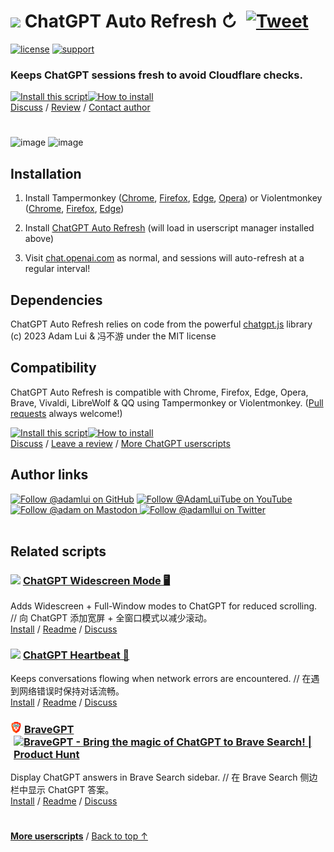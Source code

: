 # <picture><source media="(prefers-color-scheme: dark)" srcset="https://i.imgur.com/RduASbD.png"><img width=23 src="https://raw.githubusercontent.com/adamlui/userscripts/master/chatgpt/media/icons/openai-favicon64.png"></picture> ChatGPT Auto Refresh ↻ &nbsp;[![Tweet](https://img.shields.io/twitter/url/http/shields.io.svg?style=social)](https://twitter.com/intent/tweet?text=Tired%20of%20constant%20interruptions%20on%20ChatGPT%3F%20Auto-refresh%20your%20sessions%20w%2F%20this%20plug-in%21%20&url=https://github.com/adamlui/userscripts/tree/master/chatgpt/chatgpt-auto-refresh&hashtags=greasemonkey,openai,chatgpt)

[![license](https://img.shields.io/badge/License-MIT-green.svg)](LICENSE.md)
[![support](https://img.shields.io/badge/Support-Chrome/Firefox/Edge/Opera/Brave/Vivaldi/LibreWolf/QQ-989898.svg)](#compatibility)

### Keeps ChatGPT sessions fresh to avoid Cloudflare checks.

<a href="https://greasyfork.org/en/scripts/462422-chatgpt-auto-refresh"><img alt="Install this script" src="https://raw.githubusercontent.com/adamlui/userscripts/master/install-button.svg"></a><a href="#installation"><img alt="How to install" title="How to install" src="https://github.com/adamlui/userscripts/raw/master/help-button.svg"></a>
<br>
[Discuss](https://github.com/adamlui/userscripts/discussions) /
[Review](https://greasyfork.org/en/scripts/462422-chatgpt-auto-refresh/feedback#post-discussion) /
[Contact author](https://github.com/adamlui)

#

![image](https://user-images.githubusercontent.com/10906554/227314347-10671177-f485-4698-9931-2f6d0910ee54.png)
![image](https://user-images.githubusercontent.com/10906554/227314471-cfd8362b-0662-479d-bb2e-5c13e2f622b0.png)


## Installation

1. Install Tampermonkey ([Chrome](https://chrome.google.com/webstore/detail/tampermonkey/dhdgffkkebhmkfjojejmpbldmpobfkfo), [Firefox](https://addons.mozilla.org/firefox/addon/tampermonkey/), [Edge](https://microsoftedge.microsoft.com/addons/detail/tampermonkey/iikmkjmpaadaobahmlepeloendndfphd), [Opera](https://addons.opera.com/en/extensions/details/tampermonkey-beta/)) or Violentmonkey ([Chrome](https://chrome.google.com/webstore/detail/violent-monkey/jinjaccalgkegednnccohejagnlnfdag), [Firefox](https://addons.mozilla.org/firefox/addon/violentmonkey/), [Edge](https://microsoftedge.microsoft.com/addons/detail/violentmonkey/eeagobfjdenkkddmbclomhiblgggliao))

2. Install [ChatGPT Auto Refresh](https://greasyfork.org/en/scripts/462422-chatgpt-auto-refresh) (will load in userscript manager installed above)

3. Visit [chat.openai.com](https://chat.openai.com) as normal, and sessions will auto-refresh at a regular interval!

## Dependencies

ChatGPT Auto Refresh relies on code from the powerful [chatgpt.js](https://chatgptjs.org) library (c) 2023 Adam Lui & 冯不游 under the MIT license

## Compatibility

ChatGPT Auto Refresh is compatible with Chrome, Firefox, Edge, Opera, Brave, Vivaldi, LibreWolf & QQ using Tampermonkey or Violentmonkey. ([Pull requests](https://github.com/adamlui/userscripts/pulls) always welcome!)

<a href="https://greasyfork.org/en/scripts/462422-chatgpt-auto-refresh"><img alt="Install this script" src="https://raw.githubusercontent.com/adamlui/userscripts/master/install-button.svg"></a><a href="#installation"><img alt="How to install" title="How to install" src="https://github.com/adamlui/userscripts/raw/master/help-button.svg"></a>
<br>
[Discuss](https://github.com/adamlui/userscripts/discussions) / 
[Leave a review](https://greasyfork.org/en/scripts/462422-chatgpt-auto-refresh/feedback#post-discussion) /
[More ChatGPT userscripts](https://github.com/adamlui/userscripts/tree/master/chatgpt)

## Author links

[![Follow @adamlui on GitHub](https://img.shields.io/github/followers/adamlui?label=Follow%20%40adamlui&style=social "GitHub")](https://github.com/adamlui)
[![Follow @AdamLuiTube on YouTube](https://img.shields.io/youtube/channel/subscribers/UCgBMqK7SRL5R__3qM-YAcSg?label=Follow%20%40AdamLuiTube&style=social)](https://www.youtube.com/AdamLuiTube?sub_confirmation=1)
<a href="https://elonsucks.org/@adam" target="_blank"><img align="bottom" src="https://img.shields.io/mastodon/follow/109387703022229926?domain=https%3A%2F%2Felonsucks.org&style=social" alt="Follow @adam on Mastodon" title="Mastodon">
[![Follow @adamllui on Twitter](https://img.shields.io/twitter/follow/adamllui?style=social)](https://twitter.com/adamllui)
<br><br>

## Related scripts

### <picture><source media="(prefers-color-scheme: dark)" srcset="https://i.imgur.com/RduASbD.png"><img width=16 src="https://raw.githubusercontent.com/adamlui/userscripts/master/chatgpt/media/icons/openai-favicon64.png"></picture> [ChatGPT Widescreen Mode 🖥️](https://github.com/adamlui/userscripts/blob/master/chatgpt/chatgpt-widescreen-mode)

Adds Widescreen + Full-Window modes to ChatGPT for reduced scrolling. // 向 ChatGPT 添加宽屏 + 全窗口模式以减少滚动。<br>
[Install](https://greasyfork.org/en/scripts/461473-chatgpt-widescreen-mode) / 
[Readme](https://github.com/adamlui/userscripts/blob/master/chatgpt/chatgpt-widescreen-mode/README.md) / 
[Discuss](https://github.com/adamlui/userscripts/discussions)

### <picture><source media="(prefers-color-scheme: dark)" srcset="https://i.imgur.com/RduASbD.png"><img width=16 src="https://raw.githubusercontent.com/adamlui/userscripts/master/chatgpt/media/icons/openai-favicon64.png"></picture> [ChatGPT Heartbeat 💓](https://github.com/adamlui/userscripts/blob/master/chatgpt/chatgpt-heartbeat)

Keeps conversations flowing when network errors are encountered. // 在遇到网络错误时保持对话流畅。<br>
[Install](https://github.com/adamlui/userscripts/raw/master/chatgpt/chatgpt-heartbeat/ChatGPT-Heartbeat.user.js) / 
[Readme](https://github.com/adamlui/userscripts/blob/master/chatgpt/chatgpt-heartbeat/README.md) / 
[Discuss](https://github.com/adamlui/userscripts/discussions)

### <img src="https://raw.githubusercontent.com/kudoai/bravegpt/main/media/images/bravegpt-icon48.png" width=18> [BraveGPT](https://github.com/kudoai/bravegpt/tree/main/greasemonkey) <a href="https://www.producthunt.com/posts/bravegpt?utm_source=badge-featured&utm_medium=badge&utm_souce=badge-bravegpt" target="_blank"><img src="https://api.producthunt.com/widgets/embed-image/v1/featured.svg?post_id=385630&theme=light" alt="BraveGPT - Bring&#0032;the&#0032;magic&#0032;of&#0032;ChatGPT&#0032;to&#0032;Brave&#0032;Search&#0033; | Product Hunt" style="width: 112px; height: 24px; margin:0 0 -4px 5px;" width="112" height="24" /></a>

Display ChatGPT answers in Brave Search sidebar. // 在 Brave Search 侧边栏中显示 ChatGPT 答案。
<br>[Install](https://greasyfork.org/en/scripts/462440-bravegpt) / 
[Readme](https://github.com/kudoai/bravegpt/blob/main/greasemonkey/README.md) / 
[Discuss](https://github.com/kudoai/bravegpt/discussions)

#
  
<a href="https://github.com/adamlui/userscripts">**More userscripts**</a> / 
<a href="#-chatgpt-auto-refresh--">Back to top ↑</a>
